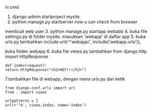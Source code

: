 in cmd
1. django-admin startproject mysite
2. python manage.py startserver
now u can check from browser

membuat web user
3. python manage.py startapp webabb
4. buka file settings.py di folder mysite. masukkan
    'webapp' di daftar app
5. buka urls.py tambahkan
    include
    url(r'^webapp/', include('webapp.urls')),

buka folder webapp
6. buka file views.py tambahkan
    from django.http import HttpResponse

    def index(request):
    return HttpResponse("<h2>HEY!!</h2>")

7.tambahkan file di webapp, dengan nama urls.py dan ketik

    from django.conf.urls import url
    from . import views

    urlpatterns = [
    url(r'^$', views.index, name='index')
